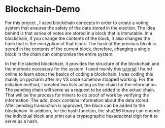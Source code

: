 # Blockchain-Demo

For this project , I used blockchain concepts in order to create a voting system that ensures the safety of the data stored in the election. The idea behind is that series of votes are stored in a block that is immutable. In a blockchain, if you change the contents of the block, it also changes the hash that is the encryption of that block. The hash of the previous block is stored in the contents of the current block, therefore, changing a single block in the chain can compromise the entire system. 

In the file labeled blockchain, it provides the structure of the blockchain and the methods necessary for the system. I used mainly this [tutorial](https://medium.com/coinmonks/python-tutorial-build-a-blockchain-713c706f6531) I found online to learn about the basics of coding a blockchain. I was coding this mainly on pycharm after my VS code somehow stopped working.  For the initiation method, I created two lists acting as the chain for the information. The pending chain will  serve as a request to be added to the actual chain. That will be the process for miners to do proof of work by verifying the information. The add_block contains information about the data stored. After pending transaction is approved, the block can be added to the blockchain. In addition, for the hash function, the sha256 library can encode the individual block and print out a cryptographic hexadecimal digit for it to serve as a hash. 

  
